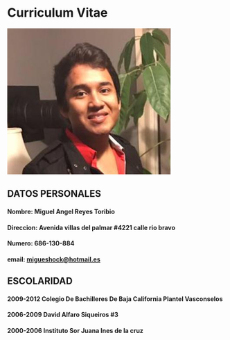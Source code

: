 # Curriculum Vitae

![](https://github.com/migueshock/Mi-CVU/blob/master/yo.jpg) 

## DATOS PERSONALES
#### Nombre: Miguel Angel Reyes Toribio
#### Direccion: Avenida villas del palmar  #4221 calle rio bravo
#### Numero: 686-130-884
#### email: migueshock@hotmail.es

## ESCOLARIDAD
#### 2009-2012 Colegio De Bachilleres De Baja California Plantel Vasconselos
#### 2006-2009 David Alfaro Siqueiros #3
#### 2000-2006 Instituto Sor Juana Ines de la cruz

